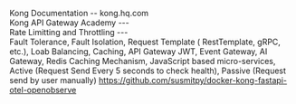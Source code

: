 Kong Documentation -- kong.hq.com <br />
Kong API Gateway Academy --- <br />
Rate Limitting and Throttling --- <br />
Fault Tolerance, Fault Isolation, Request Template ( RestTemplate, gRPC, etc.), Loab Balancing, Caching, API Gateway JWT, Event Gateway, AI Gateway, Redis Caching Mechanism, JavaScript based micro-services, Active (Request Send Every 5 seconds to check health), Passive (Request send by user manually)
https://github.com/susmitpy/docker-kong-fastapi-otel-openobserve <br />
